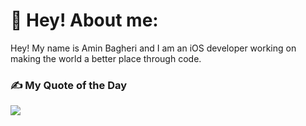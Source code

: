 # 💫 Hey! About me:
Hey! My name is Amin Bagheri and I am an iOS developer working on making the world a better place through code.

### ✍️ My Quote of the Day
![](https://quotes-github-readme.vercel.app/api?type=horizontal&theme=gruvbox)
